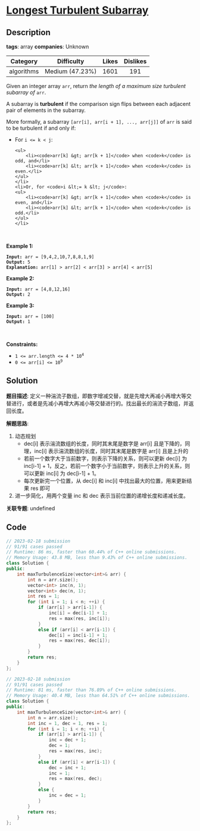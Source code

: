 # [Longest Turbulent Subarray](https://leetcode.com/problems/longest-turbulent-subarray/description/)

## Description

**tags**: array
**companies**: Unknown

| Category | Difficulty | Likes | Dislikes |
| :------: | :--------: | :---: | :------: |
| algorithms | Medium (47.23%) | 1601 | 191 |

<p>Given an integer array <code>arr</code>, return <em>the length of a maximum size turbulent subarray of</em> <code>arr</code>.</p>

<p>A subarray is <strong>turbulent</strong> if the comparison sign flips between each adjacent pair of elements in the subarray.</p>

<p>More formally, a subarray <code>[arr[i], arr[i + 1], ..., arr[j]]</code> of <code>arr</code> is said to be turbulent if and only if:</p>

<ul>
	<li>For <code>i &lt;= k &lt; j</code>:

	<ul>
		<li><code>arr[k] &gt; arr[k + 1]</code> when <code>k</code> is odd, and</li>
		<li><code>arr[k] &lt; arr[k + 1]</code> when <code>k</code> is even.</li>
	</ul>
	</li>
	<li>Or, for <code>i &lt;= k &lt; j</code>:
	<ul>
		<li><code>arr[k] &gt; arr[k + 1]</code> when <code>k</code> is even, and</li>
		<li><code>arr[k] &lt; arr[k + 1]</code> when <code>k</code> is odd.</li>
	</ul>
	</li>
</ul>

<p>&nbsp;</p>
<p><strong class="example">Example 1:</strong></p>

<pre><code><strong>Input:</strong> arr = [9,4,2,10,7,8,8,1,9]
<strong>Output:</strong> 5
<strong>Explanation:</strong> arr[1] &gt; arr[2] &lt; arr[3] &gt; arr[4] &lt; arr[5]</code></pre>

<p><strong class="example">Example 2:</strong></p>

<pre><code><strong>Input:</strong> arr = [4,8,12,16]
<strong>Output:</strong> 2</code></pre>

<p><strong class="example">Example 3:</strong></p>

<pre><code><strong>Input:</strong> arr = [100]
<strong>Output:</strong> 1</code></pre>

<p>&nbsp;</p>
<p><strong>Constraints:</strong></p>

<ul>
	<li><code>1 &lt;= arr.length &lt;= 4 * 10<sup>4</sup></code></li>
	<li><code>0 &lt;= arr[i] &lt;= 10<sup>9</sup></code></li>
</ul>

## Solution

**题目描述**: 定义一种湍流子数组，即数字增减交替，就是先增大再减小再增大等交替进行，或者是先减小再增大再减小等交替进行的。找出最长的湍流子数组，并返回长度。

**解题思路**:

1. 动态规划
   - dec[i] 表示湍流数组的长度，同时其末尾是数字是 arr[i] 且是下降的，同理，inc[i] 表示湍流数组的长度，同时其末尾是数字是 arr[i] 且是上升的
   - 若前一个数字大于当前数字，则表示下降的关系，则可以更新 dec[i] 为 inc[i-1] + 1，反之，若前一个数字小于当前数字，则表示上升的关系，则可以更新 inc[i] 为 dec[i-1] + 1。
   - 每次更新完一个位置，从 dec[i] 和 inc[i] 中找出最大的位置，用来更新结果 res 即可
2. 进一步简化，用两个变量 inc 和 dec 表示当前位置的递增长度和递减长度。

**关联专题**: undefined

## Code

```cpp
// 2023-02-18 submission
// 91/91 cases passed
// Runtime: 86 ms, faster than 60.44% of C++ online submissions.
// Memory Usage: 43.8 MB, less than 9.43% of C++ online submissions.
class Solution {
public:
    int maxTurbulenceSize(vector<int>& arr) {
        int n = arr.size();
        vector<int> inc(n, 1);
        vector<int> dec(n, 1);
        int res = 1;
        for (int i = 1; i < n; ++i) {
            if (arr[i] > arr[i-1]) {
                inc[i] = dec[i-1] + 1;
                res = max(res, inc[i]);
            }
            else if (arr[i] < arr[i-1]) {
                dec[i] = inc[i-1] + 1;
                res = max(res, dec[i]);
            }
        }
        return res;
    }
};
```

```cpp
// 2023-02-18 submission
// 91/91 cases passed
// Runtime: 81 ms, faster than 76.89% of C++ online submissions.
// Memory Usage: 40.4 MB, less than 64.51% of C++ online submissions.
class Solution {
public:
    int maxTurbulenceSize(vector<int>& arr) {
        int n = arr.size();
        int inc = 1, dec = 1, res = 1;
        for (int i = 1; i < n; ++i) {
            if (arr[i] > arr[i-1]) {
                inc = dec + 1;
                dec = 1;
                res = max(res, inc);
            }
            else if (arr[i] < arr[i-1]) {
                dec = inc + 1;
                inc = 1;
                res = max(res, dec);
            }
            else {
                inc = dec = 1;
            }
        }
        return res;
    }
};
```

